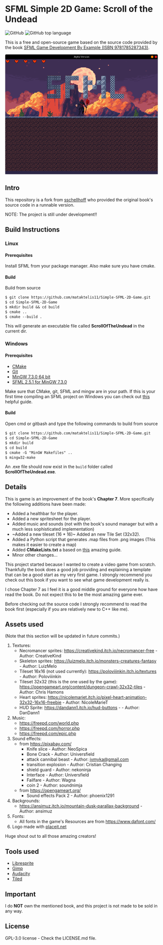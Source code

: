 # SFML Simple 2D Game: Scroll of the Undead

![GitHub](https://img.shields.io/github/license/mataktelis11/Simple-SFML-2D-Game)
![GitHub top language](https://img.shields.io/github/languages/top/mataktelis11/Simple-SFML-2D-Game)

This is a free and open-source game based on the source code provided by the book <a href="https://www.packtpub.com/product/sfml-game-development-by-example/9781785287343" target="_blank">SFML Game Development By Example (ISBN 9781785287343)</a>.

<img src="/docs/screenshots/1.png" alt="Alt text" title="In-Development Screenshot">


## Intro
This repository is a fork from <a href="https://github.com/sschellhoff/SFMLGameDevelopmentByExample" target="_blank">sschellhoff</a> who provided the original book's source code in a runnable version.

NOTE: The project is still under development!!

## Build Instructions

### Linux

#### Prerequisites

Install SFML from your package manager. Also make sure you have cmake.

#### Build

Build from source
```
$ git clone https://github.com/mataktelis11/Simple-SFML-2D-Game.git
$ cd Simple-SFML-2D-Game
$ mkdir build && cd build
$ cmake ..
$ cmake --build .
```
This will generate an executable file called **ScrollOfTheUndead** in the current dir.

### Windows

#### Prerequisites
- <a href="https://cmake.org/" target="_blank">CMake</a>
- <a href="https://git-scm.com/downloads" target="_blank">Git</a>
- <a href="https://sourceforge.net/projects/mingw-w64/files/Toolchains%20targetting%20Win64/Personal%20Builds/mingw-builds/7.3.0/threads-posix/seh/x86_64-7.3.0-release-posix-seh-rt_v5-rev0.7z/download" target="_blank">MinGW 7.3.0 64 bit</a>
- <a href="https://www.sfml-dev.org/files/SFML-2.5.1-windows-gcc-7.3.0-mingw-64-bit.zip" target="_blank">SFML 2.5.1 for MinGW 7.3.0</a>

Make sure that CMake, git, SFML and mingw are in your path. If this is your first time compiling an SFML project on Windows you can check out <a href="https://wfale.net/2023/01/02/sfml-c-and-windows-quick-guide-to-awesome-graphics/" target="_blank">this</a> helpful guide.


#### Build

Open cmd or gitbash and type the following commands to build from source

```
$ git clone https://github.com/mataktelis11/Simple-SFML-2D-Game.git
$ cd Simple-SFML-2D-Game
$ mkdir build 
$ cd build
$ cmake -G "MinGW Makefiles" ..
$ mingw32-make
```

An .exe file should now exist in the ```build``` folder called **ScrollOfTheUndead.exe**.

## Details
This is game is an improvement of the book's **Chapter 7**. More specifically the following additions have been made:
- Added a healthbar for the player.
- Added a new spritesheet for the player.
- Added music and sounds (not with the book's sound manager but with a much less sophisticated implementation)
- ~Added a new tileset (16 * 16)~ Added an new Tile Set (32x32).
- Added a Python script that generates .map files from .png images (This makes it easier to create a map)
- Added **CMakeLists.txt** a based on <a href="https://dane-bulat.medium.com/cmake-building-sfml-and-game-projects-on-linux-3947b3ba6e8" target="_blank">this</a> amazing guide.
- Minor other changes...

This project started because I wanted to create a video game from scratch. Thankfully the book does a good job providing and explaining a template that can be a good start as my very first game. I strongly recommend you check out this book if you want to see what game development really is.

I chose Chapter 7 as I feel it is a good middle ground for everyone how have read the book. Do not expect this to be the most amazing game ever.

Before checking out the source code I strongly recommend to read the book first (especially if you are relatively new to C++ like me).

## Assets used

(Note that this section will be updated in future commits.)

1. Textures:
    - Necromancer sprites: https://creativekind.itch.io/necromancer-free - Author: CreativeKind
    - Skeleton sprites: https://luizmelo.itch.io/monsters-creatures-fantasy - Author: LuizMelo
    - Tileset 16x16 (not used currently): https://poloviiinkin.itch.io/textures - Author: Poloviiinkin
    - Tileset 32x32 (this is the one used by the game): https://opengameart.org/content/dungeon-crawl-32x32-tiles - Author: Chris Hamons
    - Heart sprites: https://nicolemariet.itch.io/pixel-heart-animation-32x32-16x16-freebie - Author: NicoleMarieT
    - HUD Sprite: https://dandann1.itch.io/hud-buttons - - Author: DanDann1
2. Music:
    - https://freepd.com/world.php
    - https://freepd.com/horror.php
    - https://freepd.com/epic.php
3. Sound effects: 
    - from https://pixabay.com/
        - Knife slice - Author: NeoSpica
        - Bone Crack - Author: Universfield
        - attack cannibal beast - Author: jvmyka@gmail.com
        - transition explosion - Author: Cristian Changing
        - shield guard - Author: nekoninja
        - Interface - Author: Universfield
        - Failfare - Author: Wagna
        - coin 2 - Author: soundnimja
    - from https://opengameart.org/
        - Sound effects Pack 2 - Author: phoenix1291
4. Backgrounds:
    - https://ansimuz.itch.io/mountain-dusk-parallax-background - Author: ansimuz
5. Fonts:
    - All fonts in the game's Resources are from https://www.dafont.com/
6. Logo made with <a href="https://placeit.net/" target="_blank">placeit.net</a>

Huge shout out to all those amazing creators!

## Tools used
- <a href="https://libresprite.github.io/#!/" target="_blank">Libresprite</a>
- <a href="https://www.gimp.org/" target="_blank">Gimp</a>
- <a href="https://www.audacityteam.org/" target="_blank">Audacity</a>
- <a href="https://www.mapeditor.org/" target="_blank">Tiled</a>


## Important
I do **NOT** own the mentioned book, and this project is not made to be sold in any way.

## License
GPL-3.0 license - Check the LICENSE.md file.
